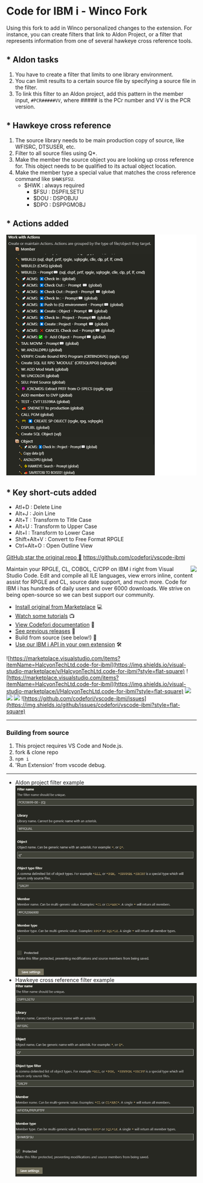 # Code for IBM i - Winco Fork

Using this fork to add in Winco personalized changes to the extension.  For instance, you can create filters that link to Aldon Project, or a filter that represents information from one of several hawkeye cross reference tools.

## * Aldon tasks
  1. You have to create a filter that limits to one library environment.
  2. You can limit results to a certain source file by specifying a source file in the filter.
  3. To link this filter to an Aldon project, add this pattern in the member input, `#PCR#####VV`, where ##### is the PCr number and VV is the PCR version.
## * Hawkeye cross reference
  1. The source library needs to be main production copy of source, like WFISRC, DTSUSER, etc. 
  2. Filter to all source files using Q*.
  3. Make the member the source object you are looking up cross reference for.  This object needs to be qualified to its actual object location.
  4. Make the member type a special value that matches the cross reference command like `$HWK$FSU`.
     - $HWK : always required
       - $FSU : DSPFILSETU
       - $DOU : DSPOBJU
       - $DPO : DSPPGMOBJ

## * Actions added
  <img src="Actions.png">
  
## * Key short-cuts added
  * Atl+D : Delete Line
  * Alt+J : Join Line
  * Alt+T : Transform to Title Case
  * Alt+U : Transform to Upper Case
  * Alt+I : Transform to Lower Case
  * Shift+Alt+V : Convert to Free Format RPGLE
  * Ctrl+Alt+O : Open Outline View


[GitHub star the original repo 🌟](https://github.com/codefori/vscode-ibmi)
https://github.com/codefori/vscode-ibmi
 
 
<img src="./icon.png" align="right">

Maintain your RPGLE, CL, COBOL, C/CPP on IBM i right from Visual Studio Code. Edit and compile all ILE languages, view errors inline, content assist for RPGLE and CL, source date support, and much more. Code for IBM i has hundreds of daily users and over 6000 downloads. We strive on being open-source so we can best support our community.

* [Install original from Marketplace](https://marketplace.visualstudio.com/items?itemName=HalcyonTechLtd.code-for-ibmi) 💻
* [Watch some tutorials](https://www.youtube.com/playlist?list=PLNl31cqBafCp-ml8WqPeriHWLD1bkg7KL) 📺
* [View Codefori documentation](https://codefori.github.io/docs/#/) 📘
* [See previous releases](https://github.com/codefori/vscode-ibmi/releases) 🔎
* Build from source (see below!) 🔨
* [Use our IBM i API in your own extension](https://codefori.github.io/docs/#/pages/api/extending) 🛠

![https://marketplace.visualstudio.com/items?itemName=HalcyonTechLtd.code-for-ibmi](https://img.shields.io/visual-studio-marketplace/v/HalcyonTechLtd.code-for-ibmi?style=flat-square) 
![https://marketplace.visualstudio.com/items?itemName=HalcyonTechLtd.code-for-ibmi](https://img.shields.io/visual-studio-marketplace/i/HalcyonTechLtd.code-for-ibmi?style=flat-square) 
![](https://img.shields.io/visual-studio-marketplace/r/HalcyonTechLtd.code-for-ibmi?style=flat-square) 
![](https://img.shields.io/github/contributors/codefori/vscode-ibmi?style=flat-square) 
![](https://img.shields.io/github/issues-pr/codefori/vscode-ibmi?style=flat-square) 
![https://github.com/codefori/vscode-ibmi/issues](https://img.shields.io/github/issues/codefori/vscode-ibmi?style=flat-square)

---

### Building from source

1. This project requires VS Code and Node.js.
2. fork & clone repo
3. `npm i`
4. 'Run Extension' from vscode debug.

---

* Aldon project filter example 
  <img src="./Aldon-Filter.png" align="left">
* Hawkeye cross reference filter example 
  <img src="./Hawkeye-Filter.png" align="left">
